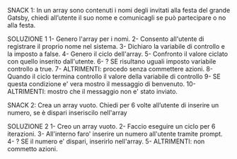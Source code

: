 SNACK 1:
In un array sono contenuti i nomi degli invitati alla festa del grande Gatsby, chiedi all’utente il suo nome e comunicagli se può partecipare o no alla festa.

SOLUZIONE 1
1- Genero l'array per i nomi.
2- Consento all'utente di registrare il proprio nome nel sistema.
3- Dichiaro la variabile di controllo e la imposto a false.
4- Genero il ciclo dell'array.
5- Confronto il valore ciclato con quello inserito dall'utente.
6- ? SE risultano uguali imposto variabile controllo a true.
7- ALTRIMENTI: procedo senza commettere azioni. 
8- Quando il ciclo termina controllo il valore della variabile di controllo
9- SE questa condizione e' vera mostro il messaggio di benvenuto. 
10- ALTRIMENTI: mostro che il messaggio non e' stato inviato.


SNACK 2:
Crea un array vuoto.
Chiedi per 6 volte all’utente di inserire un numero, se è dispari inseriscilo nell'array

SOLUZIONE 2
1- Creo un array vuoto.
2- Faccio eseguire un ciclo per 6 iterazioni. 
3- All'interno faro' inserire un numero all'utente tramite prompt.
4- ? SE il numero e' dispari, inserirlo nell'array. 
5- ALTRIMENTI: non commetto azioni. 